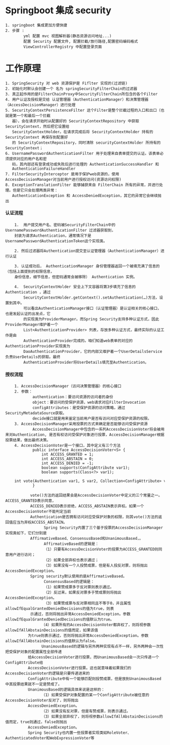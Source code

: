 # Springboot 集成 security
    1. springboot 集成更加方便快捷
    2. 步骤 : 
            yml 配置 mvc 视图解析器(静态资源访问地址...) 
            配置 Security 配置文件, 配置拦截/放行路径,配置密码编码格式
            ViewControllerRegistry 中配置登录页面
            
# 工作原理
    1. SpringSecurity 对 web 资源保护是 Fiflter 实现的(过滤链)
    2. 初始化时默认会创建一个 名为 springSecurityFilterChain的过滤器
    3. 真正起作用的是FilterChainProxy中SecurityFilterChain所包含的各个Filter
    4. 用户认证及授权是交给 认证管理器（AuthenticationManager）和决策管理器（AccessDecisionManager）进行处理
    5. SecurityContextPersistenceFilter 这个Filter是整个拦截过程的入口和出口（也就是第一个和最后一个拦截
       器），会在请求开始时从配置好的 SecurityContextRepository 中获取 SecurityContext，然后把它设置给
       SecurityContextHolder。在请求完成后将 SecurityContextHolder 持有的 SecurityContext 再保存到配置好
       的 SecurityContextRepository，同时清除 securityContextHolder 所持有的 SecurityContext；
    6. UsernamePasswordAuthenticationFilter 用于处理来自表单提交的认证。该表单必须提供对应的用户名和密
       码，其内部还有登录成功或失败后进行处理的 AuthenticationSuccessHandler 和
       AuthenticationFailureHandler
    7. FilterSecurityInterceptor 是用于保护web资源的，使用AccessDecisionManager对当前用户进行授权访问(资源访问权限)
    8. ExceptionTranslationFilter 能够捕获来自 FilterChain 所有的异常，并进行处理。但是它只会处理两类异常：
       AuthenticationException 和 AccessDeniedException，其它的异常它会继续抛出
####  认证流程
        1.  用户提交用户名、密码被SecurityFilterChain中的 UsernamePasswordAuthenticationFilter 过滤器获取到，
        封装为请求Authentication，通常情况下是UsernamePasswordAuthenticationToken这个实现类。
        
        2. 然后过滤器将Authentication提交至认证管理器（AuthenticationManager）进行认证
        
        3. 认证成功后， AuthenticationManager 身份管理器返回一个被填充满了信息的（包括上面提到的权限信息，
        身份信息，细节信息，但密码通常会被移除） Authentication 实例。
        
        4.  SecurityContextHolder 安全上下文容器将第3步填充了信息的 Authentication ，通过
            SecurityContextHolder.getContext().setAuthentication(…)方法，设置到其中。
            可以看出AuthenticationManager接口（认证管理器）是认证相关的核心接口，也是发起认证的出发点，它
            的实现类为ProviderManager。而Spring Security支持多种认证方式，因此ProviderManager维护着一个
            List<AuthenticationProvider> 列表，存放多种认证方式，最终实际的认证工作是由
            AuthenticationProvider完成的。咱们知道web表单的对应的AuthenticationProvider实现类为
            DaoAuthenticationProvider，它的内部又维护着一个UserDetailsService负责UserDetails的获取。最终
            AuthenticationProvider将UserDetails填充至Authentication。
####   授权流程

        1. AccessDecisionManager（访问决策管理器）的核心接口
        2. 参数：
                authentication：要访问资源的访问者的身份
                object：要访问的受保护资源，web请求对应FilterInvocation
                configAttributes：是受保护资源的访问策略，通过SecurityMetadataSource获取。
                decide接口就是用来鉴定当前用户是否有访问对应受保护资源的权限。
        3. AccessDecisionManager采用投票的方式来确定是否能够访问受保护资源
                AccessDecisionManager中包含的一系列AccessDecisionVoter将会被用来对Authentication, 是否有权访问受保护对象进行投票，AccessDecisionManager根据投票结果，做出最终决策。
        4. AccessDecisionVoter是一个接口，其中定义有三个方法
                public interface AccessDecisionVoter<S> {
                    int ACCESS_GRANTED = 1;
                    int ACCESS_ABSTAIN = 0;
                    int ACCESS_DENIED = ‐1;
                    boolean supports(ConfigAttribute var1);
                    boolean supports(Class<?> var1);
                    int vote(Authentication var1, S var2, Collection<ConfigAttribute> var3);
                }  
                  
               vote()方法的返回结果会是AccessDecisionVoter中定义的三个常量之一。ACCESS_GRANTED表示同意，
               ACCESS_DENIED表示拒绝，ACCESS_ABSTAIN表示弃权。如果一个AccessDecisionVoter不能判定当前
               Authentication是否拥有访问对应受保护对象的权限，则其vote()方法的返回值应当为弃权ACCESS_ABSTAIN。
                     Spring Security内置了三个基于投票的AccessDecisionManager实现类如下，它们分别是
               AffirmativeBased、ConsensusBased和UnanimousBased，。
                     AffirmativeBased的逻辑是：
                     （1）只要有AccessDecisionVoter的投票为ACCESS_GRANTED则同意用户进行访问；
                     （2）如果全部弃权也表示通过；
                     （3）如果没有一个人投赞成票，但是有人投反对票，则将抛出AccessDeniedException。
               Spring security默认使用的是AffirmativeBased。
                     ConsensusBased的逻辑是：
                     （1）如果赞成票多于反对票则表示通过。
                     （2）反过来，如果反对票多于赞成票则将抛出AccessDeniedException。
                     （3）如果赞成票与反对票相同且不等于0，并且属性allowIfEqualGrantedDeniedDecisions的值为true，则表
               示通过，否则将抛出异常AccessDeniedException。参数allowIfEqualGrantedDeniedDecisions的值默认为true。
                    （4）如果所有的AccessDecisionVoter都弃权了，则将视参数allowIfAllAbstainDecisions的值而定，如果该值
              为true则表示通过，否则将抛出异常AccessDeniedException。参数allowIfAllAbstainDecisions的值默认为false。
                    UnanimousBased的逻辑与另外两种实现有点不一样，另外两种会一次性把受保护对象的配置属性全部传递
              给AccessDecisionVoter进行投票，而UnanimousBased会一次只传递一个ConfigAttribute给
              AccessDecisionVoter进行投票。这也就意味着如果我们的AccessDecisionVoter的逻辑是只要传递进来的
              ConfigAttribute中有一个能够匹配则投赞成票，但是放到UnanimousBased中其投票结果就不一定是赞成了。
              UnanimousBased的逻辑具体来说是这样的：
                    （1）如果受保护对象配置的某一个ConfigAttribute被任意的AccessDecisionVoter反对了，则将抛出
              AccessDeniedException。
                    （2）如果没有反对票，但是有赞成票，则表示通过。
                    （3）如果全部弃权了，则将视参数allowIfAllAbstainDecisions的值而定，true则通过，false则抛出
              AccessDeniedException。
              Spring Security也内置一些投票者实现类如RoleVoter、AuthenticatedVoter和WebExpressionVoter等 